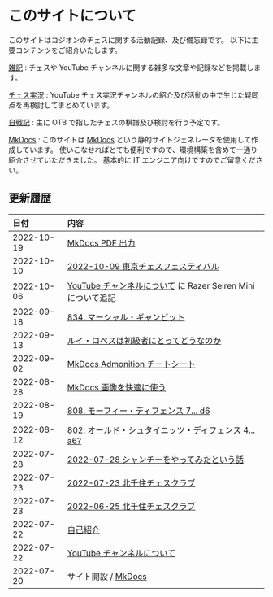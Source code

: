 # このサイトについて

このサイトはコジオンのチェスに関する活動記録、及び備忘録です。
以下に主要コンテンツをご紹介いたします。

[雑記](note/introduction.md)
:   チェスや YouTube チャンネルに関する雑多な文章や記録などを掲載します。

[チェス実況](youtube/index.md)
:   YouTube チェス実況チャンネルの紹介及び活動の中で生じた疑問点を再検討してまとめています。

[自戦記](otb/2022/1009.md)
:   主に OTB で指したチェスの棋譜及び検討を行う予定です。

[MkDocs](mkdocs/001.md)
:   このサイトは [MkDocs](https://www.mkdocs.org/) という静的サイトジェネレータを使用して作成しています。
使いこなせればとても便利ですので、環境構築を含めて一通り紹介させていただきました。
基本的に IT エンジニア向けですのでご留意ください。

## 更新履歴

|日付|内容|
|:--|:--|
|2022-10-19|[MkDocs PDF 出力](mkdocs/009.md)|
|2022-10-10|[2022-10-09 東京チェスフェスティバル](otb/2022/1009.md)|
|2022-10-06|[YouTube チャンネルについて](youtube/index.md) に Razer Seiren Mini について追記|
|2022-09-18|[834. マーシャル・ギャンビット](youtube/009/00834.md)|
|2022-09-13|[ルイ・ロペスは初級者にとってどうなのか](note/20220913.md)|
|2022-09-02|[MkDocs Admonition チートシート](mkdocs/008.md)|
|2022-08-28|[MkDocs 画像を快適に使う](mkdocs/007.md)|
|2022-08-19|[808. モーフィー・ディフェンス 7... d6](youtube/009/00808.md)|
|2022-08-12|[802. オールド・シュタイニッツ・ディフェンス 4... a6?](youtube/009/00802.md)|
|2022-07-28|[2022-07-28 シャンチーをやってみたという話](note/20220728.md)|
|2022-07-23|[2022-07-23 北千住チェスクラブ](otb/2022/0723.md)|
|2022-07-23|[2022-06-25 北千住チェスクラブ](otb/2022/0625.md)|
|2022-07-22|[自己紹介](note/introduction.md)|
|2022-07-22|[YouTube チャンネルについて](youtube/index.md)|
|2022-07-20|サイト開設 / [MkDocs](mkdocs/001.md)|